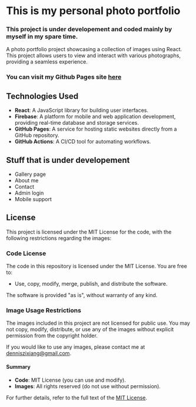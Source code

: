 # This is my personal photo portfolio
### This project is under developement and coded mainly by myself in my spare time.

A photo portfolio project showcasing a collection of images using React. This project allows users to view and interact with various photographs, providing a seamless experience.

### You can visit my Github Pages site [here](https://dennis2300.github.io/DennisZhouPortfolio)

## Technologies Used

- **React**: A JavaScript library for building user interfaces.
- **Firebase**: A platform for mobile and web application development, providing real-time database and storage services.
- **GitHub Pages**: A service for hosting static websites directly from a GitHub repository.
- **GitHub Actions**: A CI/CD tool for automating workflows.

## Stuff that is under developement
- Gallery page
- About me
- Contact
- Admin login
- Mobile support

## License

This project is licensed under the MIT License for the code, with the following restrictions regarding the images:

### Code License

The code in this repository is licensed under the MIT License. You are free to:

- Use, copy, modify, merge, publish, and distribute the software.

The software is provided "as is", without warranty of any kind.

### Image Usage Restrictions

The images included in this project are not licensed for public use. You may not copy, modify, distribute, or use any of the images without explicit permission from the copyright holder. 

If you would like to use any images, please contact me at denniszixiang@gmail.com.

#### Summary

- **Code**: MIT License (you can use and modify).
- **Images**: All rights reserved (do not use without permission).

For further details, refer to the full text of the [MIT License](https://opensource.org/licenses/MIT).
